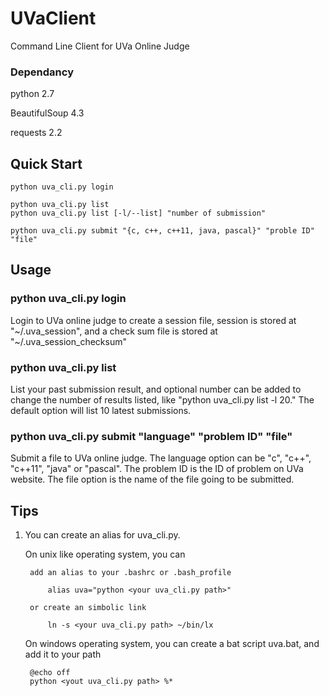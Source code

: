UVaClient
=========
Command Line Client for UVa Online Judge


### Dependancy
python 2.7

BeautifulSoup 4.3

requests 2.2


Quick Start
-----------
	python uva_cli.py login

	python uva_cli.py list
	python uva_cli.py list [-l/--list] "number of submission"

	python uva_cli.py submit "{c, c++, c++11, java, pascal}" "proble ID" "file"


Usage
------
### python uva_cli.py login
Login to UVa online judge to create a session file, session is stored
at "~/.uva_session", and a check sum file is stored at "~/.uva_session_checksum"


### python uva_cli.py list
List your past submission result, and optional number can be added to change the
number of results listed, like "python uva_cli.py list -l 20." The default option
will list 10 latest submissions.


### python uva_cli.py submit "language" "problem ID" "file"
Submit a file to UVa online judge. The language option can be "c", "c++", "c++11",
"java" or "pascal". The problem ID is the ID of problem on UVa website. The file
option is the name of the file going to be submitted.


Tips
-----
1. You can create an alias for uva_cli.py.

	On unix like operating system, you can

		add an alias to your .bashrc or .bash_profile

			alias uva="python <your uva_cli.py path>"

		or create an simbolic link

			ln -s <your uva_cli.py path> ~/bin/lx

	On windows operating system, you can create a bat script uva.bat, and add it to your path

		@echo off
		python <yout uva_cli.py path> %*






